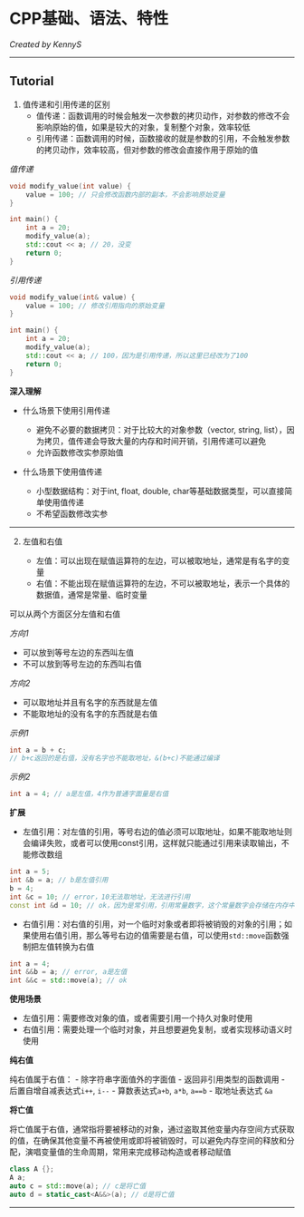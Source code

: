 # CPP基础、语法、特性

*Created by KennyS*

---


## Tutorial

1. 值传递和引用传递的区别
    - 值传递：函数调用的时候会触发一次参数的拷贝动作，对参数的修改不会影响原始的值，如果是较大的对象，复制整个对象，效率较低
    - 引用传递：函数调用的时候，函数接收的就是参数的引用，不会触发参数的拷贝动作，效率较高，但对参数的修改会直接作用于原始的值


*值传递*
```cpp
void modify_value(int value) {
    value = 100; // 只会修改函数内部的副本，不会影响原始变量
}

int main() {
    int a = 20;
    modify_value(a);
    std::cout << a; // 20，没变
    return 0;
}
```

*引用传递*
```cpp
void modify_value(int& value) {
    value = 100; // 修改引用指向的原始变量
}

int main() {
    int a = 20;
    modify_value(a);
    std::cout << a; // 100，因为是引用传递，所以这里已经改为了100
    return 0;
}
```

**深入理解**

- 什么场景下使用引用传递
    - 避免不必要的数据拷贝：对于比较大的对象参数（vector, string, list），因为拷贝，值传递会导致大量的内存和时间开销，引用传递可以避免
    - 允许函数修改实参原始值

- 什么场景下使用值传递
    - 小型数据结构：对于int, float, double, char等基础数据类型，可以直接简单使用值传递
    - 不希望函数修改实参


---

2. 左值和右值

    - 左值：可以出现在赋值运算符的左边，可以被取地址，通常是有名字的变量
    - 右值：不能出现在赋值运算符的左边，不可以被取地址，表示一个具体的数据值，通常是常量、临时变量


可以从两个方面区分左值和右值

*方向1*
- 可以放到等号左边的东西叫左值
- 不可以放到等号左边的东西叫右值

*方向2*
- 可以取地址并且有名字的东西就是左值
- 不能取地址的没有名字的东西就是右值


*示例1*

```cpp
int a = b + c; 
// b+c返回的是右值，没有名字也不能取地址，&(b+c)不能通过编译
```

*示例2*

```cpp
int a = 4; // a是左值，4作为普通字面量是右值
```

**扩展**

- 左值引用：对左值的引用，等号右边的值必须可以取地址，如果不能取地址则会编译失败，或者可以使用const引用，这样就只能通过引用来读取输出，不能修改数组

```cpp
int a = 5;
int &b = a; // b是左值引用
b = 4;
int &c = 10; // error，10无法取地址，无法进行引用
const int &d = 10; // ok，因为是常引用，引用常量数字，这个常量数字会存储在内存中，可以取地址
```

- 右值引用：对右值的引用，对一个临时对象或者即将被销毁的对象的引用；如果使用右值引用，那么等号右边的值需要是右值，可以使用`std::move`函数强制把左值转换为右值

```cpp
int a = 4;
int &&b = a; // error, a是左值
int &&c = std::move(a); // ok
```


**使用场景**

- 左值引用：需要修改对象的值，或者需要引用一个持久对象时使用
- 右值引用：需要处理一个临时对象，并且想要避免复制，或者实现移动语义时使用


**纯右值**

纯右值属于右值：
    - 除字符串字面值外的字面值
    - 返回非引用类型的函数调用
    - 后置自增自减表达式`i++`, `i--`
    - 算数表达式`a+b`,  `a*b`, `a==b`
    - 取地址表达式 `&a`


**将亡值**

将亡值属于右值，通常指将要被移动的对象，通过盗取其他变量内存空间方式获取的值，在确保其他变量不再被使用或即将被销毁时，可以避免内存空间的释放和分配，演唱变量值的生命周期，常用来完成移动构造或者移动赋值

```cpp
class A {};
A a;
auto c = std::move(a); // c是将亡值
auto d = static_cast<A&&>(a); // d是将亡值
```

---

